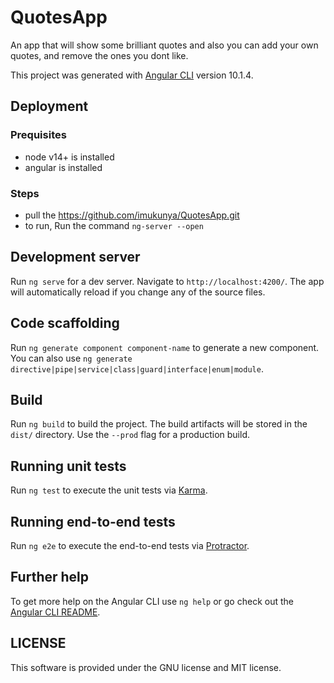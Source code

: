 # QuotesApp
An app that will show some brilliant quotes and also you can add your own quotes, and remove the ones you dont like.

This project was generated with [Angular CLI](https://github.com/angular/angular-cli) version 10.1.4.

## Deployment

  ### Prequisites
  - node v14+ is installed
  - angular is installed

  ### Steps
  - pull the https://github.com/imukunya/QuotesApp.git
  - to run, Run the command `ng-server --open`


## Development server

Run `ng serve` for a dev server. Navigate to `http://localhost:4200/`. The app will automatically reload if you change any of the source files.

## Code scaffolding

Run `ng generate component component-name` to generate a new component. You can also use `ng generate directive|pipe|service|class|guard|interface|enum|module`.

## Build

Run `ng build` to build the project. The build artifacts will be stored in the `dist/` directory. Use the `--prod` flag for a production build.

## Running unit tests

Run `ng test` to execute the unit tests via [Karma](https://karma-runner.github.io).

## Running end-to-end tests

Run `ng e2e` to execute the end-to-end tests via [Protractor](http://www.protractortest.org/).

## Further help

To get more help on the Angular CLI use `ng help` or go check out the [Angular CLI README](https://github.com/angular/angular-cli/blob/master/README.md).

## LICENSE
This software is provided under the GNU license and MIT license.
